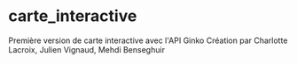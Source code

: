 # carte_interactive
Première version de carte interactive avec l'API Ginko
Création par Charlotte Lacroix, Julien Vignaud, Mehdi Benseghuir

